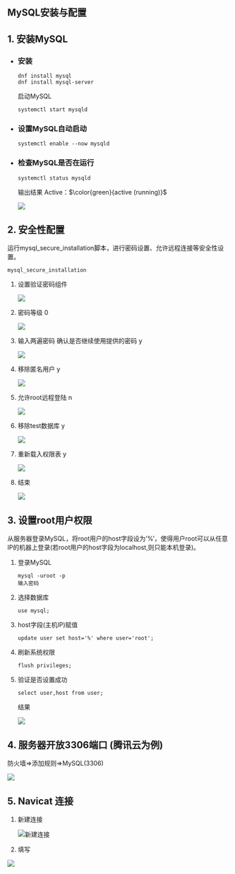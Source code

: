 ## MySQL安装与配置
## 1. 安装MySQL
- ### 安装

  ```
  dnf install mysql
  dnf install mysql-server
  ```

  启动MySQL

   ```
   systemctl start mysqld
   ```

- ### 设置MySQL自动启动

  ```
  systemctl enable --now mysqld
  ```

- ### 检查MySQL是否在运行

  ```
  systemctl status mysqld
  ```
  
  输出结果 Active：$\color{green}{active (running)}$
  
  ![](./img/MySQLActive.png)

## 2. 安全性配置

运行mysql_secure_installation脚本，进行密码设置、允许远程连接等安全性设置。

```
mysql_secure_installation
```

1. 设置验证密码组件

   ![](./img/mysql_secure_installation1.png)

2. 密码等级 0

   ![](./img/mysql_secure_installation2.png)

3. 输入两遍密码 确认是否继续使用提供的密码 y

   ![](./img/mysql_secure_installation3.png)

4. 移除匿名用户 y

   ![](./img/mysql_secure_installation4.png)

5. 允许root远程登陆 n

   ![](./img/mysql_secure_installation5.png)

6. 移除test数据库 y

   ![](./img/mysql_secure_installation6.png)

7. 重新载入权限表 y

   ![](./img/mysql_secure_installation7.png)

8. 结束

   ![](./img/mysql_secure_installation8.png)

## 3. 设置root用户权限

从服务器登录MySQL，将root用户的host字段设为’%’，使得用户root可以从任意IP的机器上登录(若root用户的host字段为localhost,则只能本机登录)。

1. 登录MySQL

   ```
   mysql -uroot -p
   输入密码
   ```

2. 选择数据库

   ```
   use mysql;
   ```

3. host字段(主机IP)赋值

   ```
   update user set host='%' where user='root';
   ```

4. 刷新系统权限

   ```
   flush privileges;
   ```

5. 验证是否设置成功

   ```
   select user,host from user;
   ```

   结果

   ![](./img/select_host.png)

## 4. 服务器开放3306端口 (腾讯云为例)

防火墙=>添加规则=>MySQL(3306)

![](./img/MySQL3306.png)

## 5. Navicat 连接

1. 新建连接

   ![新建连接](./img/MySQL连接1.png)

2. 填写

  ![](./img/MySQL连接2.png)